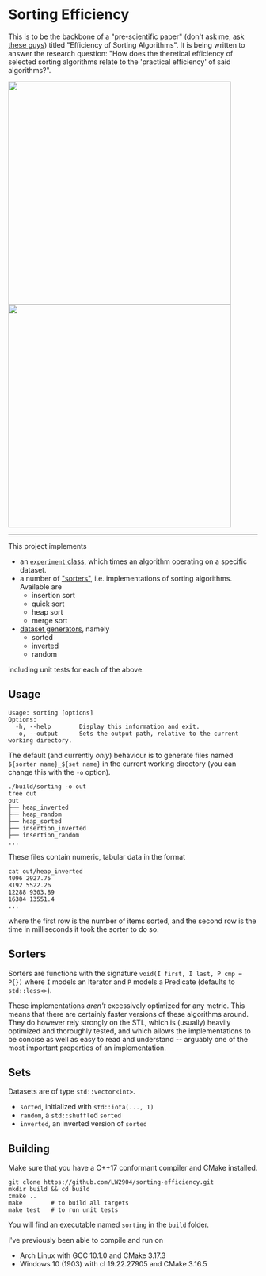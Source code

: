 # Sorting Efficiency

This is to be the backbone of a "pre-scientific paper" (don't ask me, [ask these guys](https://www.bmbwf.gv.at/en.html)) titled "Efficiency of Sorting Algorithms". It is being written to answer the research question: "How does the theretical efficiency of selected sorting algorithms relate to the 'practical efficiency' of said algorithms?".

<p float="middle">
  <img src="https://github.com/fs-c/sorting-efficiency/blob/master/assets/plot_ex1.png" width="450" />
  <img src="https://github.com/fs-c/sorting-efficiency/blob/master/assets/plot_ex2.png" width="450" /> 
</p>

---

This project implements

- an [`experiment` class](https://github.com/LW2904/sorting-efficiency/blob/master/src/experiment.h), which times an algorithm operating on a specific dataset.
- a number of ["sorters"](https://github.com/LW2904/sorting-efficiency/blob/master/src/sorters.h), i.e. implementations of sorting algorithms. Available are
  - insertion sort
  - quick sort
  - heap sort
  - merge sort
- [dataset generators](https://github.com/LW2904/sorting-efficiency/blob/master/src/sets.h), namely
  - sorted
  - inverted
  - random

including unit tests for each of the above.

## Usage

```
Usage: sorting [options]
Options:
  -h, --help        Display this information and exit.
  -o, --output      Sets the output path, relative to the current working directory.
```

The default (and currently _only_) behaviour is to generate files named `${sorter name}_${set name}` in the current working directory (you can change this with the `-o` option).

```
./build/sorting -o out
tree out
out
├── heap_inverted
├── heap_random
├── heap_sorted
├── insertion_inverted
├── insertion_random
...
```

These files contain numeric, tabular data in the format

```
cat out/heap_inverted
4096 2927.75
8192 5522.26
12288 9303.89
16384 13551.4
...
```

where the first row is the number of items sorted, and the second row is the time in milliseconds it took the sorter to do so.

## Sorters

Sorters are functions with the signature `void(I first, I last, P cmp = P{})` where `I` models an Iterator and `P` models a Predicate (defaults to `std::less<>`).

These implementations _aren't_ excessively optimized for any metric. This means that there are certainly faster versions of these algorithms around. They do however rely strongly on the STL, which is (usually) heavily optimized and thoroughly tested, and which allows the implementations to be concise as well as easy to read and understand -- arguably one of the most important properties of an implementation.

## Sets

Datasets are of type `std::vector<int>`.

- `sorted`, initialized with `std::iota(..., 1)`
- `random`, a `std::shuffle`d `sorted`
- `inverted`, an inverted version of `sorted`

## Building

Make sure that you have a C++17 conformant compiler and CMake installed.

```
git clone https://github.com/LW2904/sorting-efficiency.git
mkdir build && cd build
cmake ..
make        # to build all targets
make test   # to run unit tests
```

You will find an executable named `sorting` in the `build` folder.

I've previously been able to compile and run on

- Arch Linux with GCC 10.1.0 and CMake 3.17.3
- Windows 10 (1903) with cl 19.22.27905 and CMake 3.16.5

